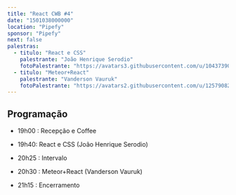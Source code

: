 ```yaml
---
title: "React CWB #4"
date: "1501038000000"
location: "Pipefy"
sponsor: "Pipefy"
next: false
palestras:
  - titulo: "React e CSS"
    palestrante: "João Henrique Serodio"
    fotoPalestrante: "https://avatars3.githubusercontent.com/u/10437390?s=460&v=4"
  - titulo: "Meteor+React"
    palestrante: "Vanderson Vauruk"
    fotoPalestrante: "https://avatars2.githubusercontent.com/u/12579082?s=460&v=4"
---
```


## Programação

- 19h00 : Recepção e Coffee

- 19h40: React e CSS (João Henrique Serodio)

- 20h25 : Intervalo

- 20h30 : Meteor+React (Vanderson Vauruk)

- 21h15 : Encerramento

